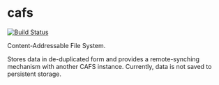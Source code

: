 cafs
====
[![Build Status](https://travis-ci.org/indyjo/cafs.svg)](https://travis-ci.org/indyjo/cafs)

Content-Addressable File System.

Stores data in de-duplicated form and provides a remote-synching mechanism with
another CAFS instance. Currently, data is not saved to persistent storage.

